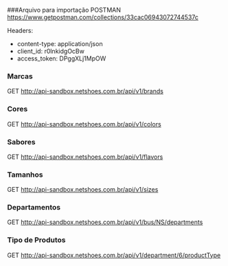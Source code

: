 ###Arquivo para importação POSTMAN
https://www.getpostman.com/collections/33cac06943072744537c

Headers:
* content-type: application/json
* client_id: r0lnkidgOcBw
* access_token: DPggXLj1MpOW

### Marcas
GET http://api-sandbox.netshoes.com.br/api/v1/brands

### Cores
GET http://api-sandbox.netshoes.com.br/api/v1/colors

### Sabores 
GET http://api-sandbox.netshoes.com.br/api/v1/flavors

### Tamanhos
GET http://api-sandbox.netshoes.com.br/api/v1/sizes

### Departamentos 
GET http://api-sandbox.netshoes.com.br/api/v1/bus/NS/departments

### Tipo de Produtos 
GET http://api-sandbox.netshoes.com.br/api/v1/department/6/productType
